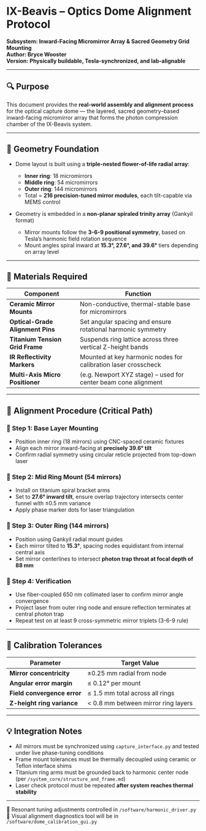 # IX-Beavis – Optics Dome Alignment Protocol  
**Subsystem: Inward-Facing Micromirror Array & Sacred Geometry Grid Mounting**  
**Author: Bryce Wooster**  
**Version: Physically buildable, Tesla-synchronized, and lab-alignable**

---

## 🔍 Purpose

This document provides the **real-world assembly and alignment process** for the optical capture dome — the layered, sacred geometry–based inward-facing micromirror array that forms the photon compression chamber of the IX-Beavis system.

---

## 📐 Geometry Foundation

- Dome layout is built using a **triple-nested flower-of-life radial array**:
  - **Inner ring**: 18 micromirrors  
  - **Middle ring**: 54 micromirrors  
  - **Outer ring**: 144 micromirrors  
  - Total = **216 precision-tuned mirror modules**, each tilt-capable via MEMS control

- Geometry is embedded in a **non-planar spiraled trinity array** (Gankyil format)  
  - Mirror mounts follow the **3-6-9 positional symmetry**, based on Tesla’s harmonic field rotation sequence  
  - Mount angles spiral inward at **15.3°, 27.6°, and 39.6°** tiers depending on array level

---

## 🧱 Materials Required

| Component | Function |
|----------|----------|
| **Ceramic Mirror Mounts** | Non-conductive, thermal-stable base for micromirrors |
| **Optical-Grade Alignment Pins** | Set angular spacing and ensure rotational harmonic symmetry |
| **Titanium Tension Grid Frame** | Suspends ring lattice across three vertical Z-height bands |
| **IR Reflectivity Markers** | Mounted at key harmonic nodes for calibration laser crosscheck |
| **Multi-Axis Micro Positioner** | (e.g. Newport XYZ stage) – used for center beam cone alignment |

---

## 🧭 Alignment Procedure (Critical Path)

### 🧱 Step 1: Base Layer Mounting  
- Position inner ring (18 mirrors) using CNC-spaced ceramic fixtures  
- Align each mirror inward-facing at **precisely 39.6° tilt**  
- Confirm radial symmetry using circular reticle projected from top-down laser

### 🔄 Step 2: Mid Ring Mount (54 mirrors)  
- Install on titanium spiral bracket arms  
- Set to **27.6° inward tilt**, ensure overlap trajectory intersects center funnel with ≤0.5 mm variance  
- Apply phase marker dots for laser triangulation

### 🔺 Step 3: Outer Ring (144 mirrors)  
- Position using Gankyil radial mount guides  
- Each mirror tilted to **15.3°**, spacing nodes equidistant from internal central axis  
- Set mirror centerlines to intersect **photon trap throat at focal depth of 88 mm**

### 🔬 Step 4: Verification  
- Use fiber-coupled 650 nm collimated laser to confirm mirror angle convergence  
- Project laser from outer ring node and ensure reflection terminates at central photon trap  
- Repeat test on at least 9 cross-symmetric mirror triplets (3-6-9 rule)

---

## 🎯 Calibration Tolerances

| Parameter | Target Value |
|----------|---------------|
| **Mirror concentricity** | ±0.25 mm radial from node |
| **Angular error margin** | ≤ 0.12° per mount |
| **Field convergence error** | ≤ 1.5 mm total across all rings |
| **Z-height ring variance** | < 0.8 mm between mirror ring layers |

---

## 💡 Integration Notes

- All mirrors must be synchronized using `capture_interface.py` and tested under live phase-tuning conditions
- Frame mount tolerances must be thermally decoupled using ceramic or Teflon interface shims
- Titanium ring arms must be grounded back to harmonic center node (per `/system_core/structure_and_frame.md`)
- Laser check protocol must be repeated **after system reaches thermal stability**

---

📌 Resonant tuning adjustments controlled in `/software/harmonic_driver.py`  
📌 Visual alignment diagnostics tool will be in `/software/dome_calibration_gui.py`  

